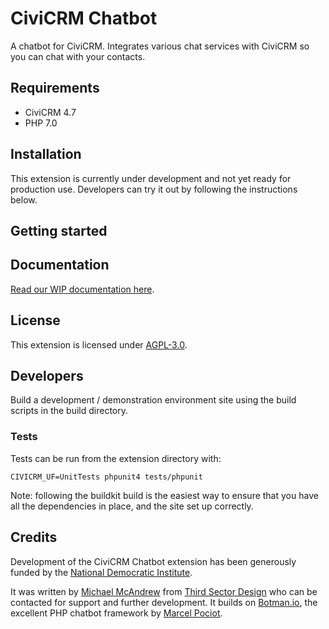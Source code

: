 # CiviCRM Chatbot

A chatbot for CiviCRM. Integrates various chat services with CiviCRM so you can chat with your contacts.

## Requirements

* CiviCRM 4.7
* PHP 7.0

## Installation

This extension is currently under development and not yet ready for production use. Developers can try it out by following the instructions below.

## Getting started


## Documentation

[Read our WIP documentation here](docs).

## License

This extension is licensed under [AGPL-3.0](LICENSE.txt).


## Developers

Build a development / demonstration environment site using the build scripts in the build directory.

### Tests

Tests can be run from the extension directory with:

`CIVICRM_UF=UnitTests phpunit4 tests/phpunit`

Note: following the buildkit build is the easiest way to ensure that you have all the dependencies in place, and the site set up correctly.

## Credits

Development of the CiviCRM Chatbot extension has been generously funded by the [National Democratic Institute](https://ndi.org).

It was written by [Michael McAndrew](https://twitter.com/michaelmcandrew) from [Third Sector Design](https://3sd/.io) who can be contacted for support and further development. It builds on [Botman.io](https://botman.io/), the excellent PHP chatbot framework by [Marcel Pociot](https://twitter.com/marcelpociot).

